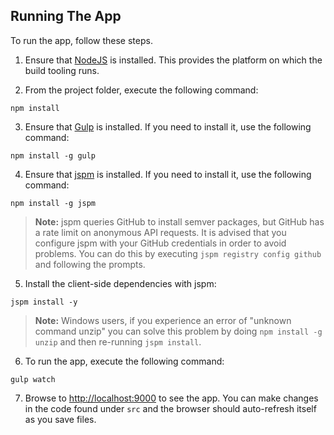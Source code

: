 
## Running The App

To run the app, follow these steps.

1. Ensure that [NodeJS](http://nodejs.org/) is installed. This provides the platform on which the build tooling runs.

2. From the project folder, execute the following command:

  ```shell
  npm install
  ```
  
3. Ensure that [Gulp](http://gulpjs.com/) is installed. If you need to install it, use the following command:

  ```shell
  npm install -g gulp
  ```
  
4. Ensure that [jspm](http://jspm.io/) is installed. If you need to install it, use the following command:

  ```shell
  npm install -g jspm
  ```
  > **Note:** jspm queries GitHub to install semver packages, but GitHub has a rate limit on anonymous API requests. It is advised that you configure jspm with your GitHub credentials in order to avoid problems. You can do this by executing `jspm registry config github` and following the prompts.
  
5. Install the client-side dependencies with jspm:

  ```shell
  jspm install -y
  ```
  
  >**Note:** Windows users, if you experience an error of "unknown command unzip" you can solve this problem by doing `npm install -g unzip` and then re-running `jspm install`.
  
6. To run the app, execute the following command:

  ```shell
  gulp watch
  ```
  
7. Browse to [http://localhost:9000](http://localhost:9000) to see the app. You can make changes in the code found under `src` and the browser should auto-refresh itself as you save files.
